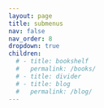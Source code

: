 ```yaml
---
layout: page
title: submenus
nav: false
nav_order: 8
dropdown: true
children:
  # - title: bookshelf
  #   permalink: /books/
  # - title: divider
  # - title: blog
  #   permalink: /blog/
---
```

